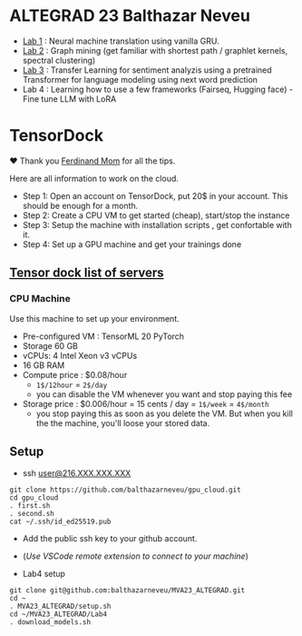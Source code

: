 # ALTEGRAD 23 Balthazar Neveu
- [Lab 1](Lab1_Neveu_Balthazar.pdf) : Neural machine translation using vanilla GRU.
- [Lab 2](Lab2_Neveu_Balthazar.pdf) : Graph mining (get familiar with shortest path / graphlet kernels, spectral clustering) 
- [Lab 3](Lab3_Neveu_Balthazar.pdf) : Transfer Learning for sentiment analyzis using a pretrained Transformer for language modeling using next word prediction 
- Lab 4 : Learning how to use a few frameworks (Fairseq, Hugging face) - Fine tune LLM with LoRA
# TensorDock
:heart: Thank you [Ferdinand Mom](https://github.com/3outeille) for all the tips.

Here are all information to work on the cloud.


- Step 1: Open an account on TensorDock, put 20$ in your account. This should be enough for a month.
- Step 2: Create a CPU VM to get started (cheap), start/stop the instance
- Step 3: Setup the machine with installation scripts , get confortable with it.
- Step 4: Set up a GPU machine and get your trainings done


## [Tensor dock list of servers](https://marketplace.tensordock.com/list)


### CPU  Machine
Use this  machine to set up your environment.
- Pre-configured VM :  TensorML 20 PyTorch
- Storage 60 GB
- vCPUs: 4 Intel Xeon v3 vCPUs
- 16 GB RAM
- Compute price : \$0.08/hour  
  - `1$/12hour` = `2$/day`
  - you can disable the VM whenever you want and stop paying this fee
- Storage price : \$0.006/hour =  15 cents / day = `1$/week` = `4$/month`
  - you stop paying this as soon as you delete the VM. But when you kill the the machine, you'll loose your stored data.

## Setup
- ssh user@216.XXX.XXX.XXX

```
git clone https://github.com/balthazarneveu/gpu_cloud.git
cd gpu_cloud
. first.sh
. second.sh
cat ~/.ssh/id_ed25519.pub
```

- Add the  public ssh key to your github account.


- (*Use VSCode remote extension to connect to your machine*)


- Lab4 setup
```
git clone git@github.com:balthazarneveu/MVA23_ALTEGRAD.git
cd ~
. MVA23_ALTEGRAD/setup.sh
cd ~/MVA23_ALTEGRAD/Lab4
. download_models.sh
```